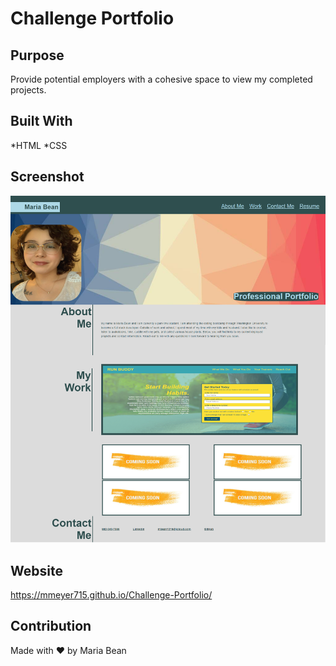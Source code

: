 # Challenge Portfolio

## Purpose
Provide potential employers with a cohesive space to view my completed projects.

## Built With
*HTML
*CSS

## Screenshot
![screenshot of Maria Bean's Portfolio](./assets/images/screenshot-portfolio.png)

## Website
https://mmeyer715.github.io/Challenge-Portfolio/

## Contribution
Made with ❤️ by Maria Bean

